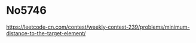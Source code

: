 # No5746

https://leetcode-cn.com/contest/weekly-contest-239/problems/minimum-distance-to-the-target-element/
